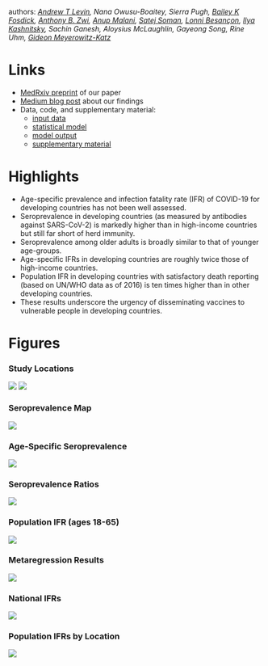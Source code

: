 authors: _[Andrew T Levin](https://sites.dartmouth.edu/alevin), Nana Owusu-Boaitey, Sierra Pugh, [Bailey K Fosdick](https://www.baileyfosdick.com/), [Anthony B. Zwi](https://research.unsw.edu.au/people/professor-anthony-zwi), [Anup Malani](https://www.law.uchicago.edu/faculty/malani), [Satej Soman](https://www.ischool.berkeley.edu/people/satej-soman), [Lonni Besançon](http://lonnibesancon.me/), [Ilya Kashnitsky](https://www.sdu.dk/en/forskning/forskningsenheder/samf/cpop/about_the_centre/our_people/cpop_dem/ilya_kashnitsky), Sachin Ganesh, Aloysius McLaughlin, Gayeong Song, Rine Uhm, [Gideon Meyerowitz-Katz](https://gidmk.medium.com/about)_

# Links 
- [MedRxiv preprint](https://www.medrxiv.org/content/10.1101/2021.09.29.21264325v1) of our paper
- [Medium blog post](https://elemental.medium.com/the-death-rate-of-covid-19-in-developing-countries-cc17a55c73cd) about our findings
- Data, code, and supplementary material:
  - [input data](https://github.com/covid-ifr/assessing-burden/tree/main/input_data)
  - [statistical model](https://github.com/covid-ifr/assessing-burden/blob/main/model/ifrEstimation.stan)
  - [model output](https://github.com/covid-ifr/assessing-burden/tree/main/model_output)
  - [supplementary material](https://github.com/covid-ifr/assessing-burden/tree/main/appendix_material)

# Highlights
- Age-specific prevalence and infection fatality rate (IFR) of COVID-19 for developing countries has not been well assessed.
- Seroprevalence in developing countries (as measured by antibodies against SARS-CoV-2) is markedly higher than in high-income countries but still far short of herd immunity.
- Seroprevalence among older adults is broadly similar to that of younger age-groups.
- Age-specific IFRs in developing countries are roughly twice those of high-income countries.
- Population IFR in developing countries with satisfactory death reporting (based on UN/WHO data as of 2016) is ten times higher than in other developing countries.
- These results underscore the urgency of disseminating vaccines to vulnerable people in developing countries.

# Figures

### Study Locations
<span> ![](https://raw.githubusercontent.com/covid-ifr/covid-ifr.github.io/main/assets/img/assessingburden-2a.png) ![](https://raw.githubusercontent.com/covid-ifr/covid-ifr.github.io/main/assets/img/assessingburden-2b.png)  </span>
### Seroprevalence Map
![](https://raw.githubusercontent.com/covid-ifr/covid-ifr.github.io/main/assets/img/assessingburden-3.png)
### Age-Specific Seroprevalence 
![](https://raw.githubusercontent.com/covid-ifr/covid-ifr.github.io/main/assets/img/assessingburden-5.png)
### Seroprevalence Ratios
![](https://raw.githubusercontent.com/covid-ifr/covid-ifr.github.io/main/assets/img/assessingburden-6.png)
### Population IFR (ages 18-65)
![](https://raw.githubusercontent.com/covid-ifr/covid-ifr.github.io/main/assets/img/assessingburden-7.png)
### Metaregression Results
![](https://raw.githubusercontent.com/covid-ifr/covid-ifr.github.io/main/assets/img/assessingburden-8.png)
### National IFRs
![](https://raw.githubusercontent.com/covid-ifr/covid-ifr.github.io/main/assets/img/assessingburden-9.png)
### Population IFRs by Location
![](https://raw.githubusercontent.com/covid-ifr/covid-ifr.github.io/main/assets/img/assessingburden-10.png)

